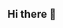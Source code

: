 ## Hi there 👋

<!--
**Loicas38/Loicas38** is a ✨ _special_ ✨ repository because its `README.md` (this file) appears on your GitHub profile.

Here are some ideas to get you started:

- 🔭 I’m currently working on arduino
- 🌱 I’m currently learning Ocmal and C

